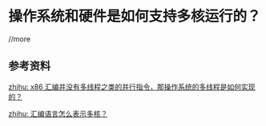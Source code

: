 # 操作系统和硬件是如何支持多核运行的？

//more

## 参考资料

[zhihu: x86 汇编并没有多线程之类的并行指令，那操作系统的多线程是如何实现的？](https://www.zhihu.com/question/594531181)

[zhihu: 汇编语言怎么表示多核？](https://www.zhihu.com/question/478525219)